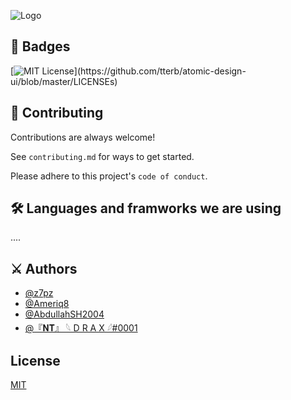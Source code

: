 
![Logo](https://dev-to-uploads.s3.amazonaws.com/uploads/articles/th5xamgrr6se0x5ro4g6.png)

    
## 🧶 Badges

[![MIT License](https://img.shields.io/apm/l/atomic-design-ui.svg?)](https://github.com/tterb/atomic-design-ui/blob/master/LICENSEs)
## 🤼 Contributing

Contributions are always welcome!

See `contributing.md` for ways to get started.

Please adhere to this project's `code of conduct`.

  
## 🛠 Languages and framworks we are using
....

  
## ⚔ Authors

- [@z7pz](https://www.github.com/z7pz)
- [@Ameriq8](https://www.github.com/Ameriq8)
- [@AbdullahSH2004](https://www.github.com/AbdullahSH2004)
- [@『𝐍𝐓』 𓆩 D R A X 𓆪#0001](https://www.github.com/draxtech)
## License

[MIT](https://choosealicense.com/licenses/mit/)

  
